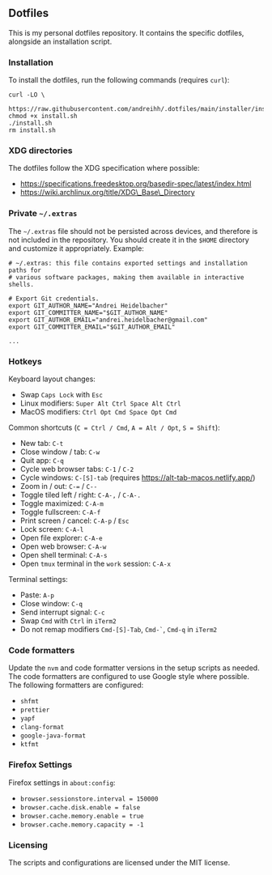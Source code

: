 ## Dotfiles

This is my personal dotfiles repository. It contains the specific dotfiles,
alongside an installation script.

### Installation

To install the dotfiles, run the following commands (requires `curl`):

```
curl -LO \
  https://raw.githubusercontent.com/andreihh/.dotfiles/main/installer/install.sh
chmod +x install.sh
./install.sh
rm install.sh
```

### XDG directories

The dotfiles follow the XDG specification where possible:
- https://specifications.freedesktop.org/basedir-spec/latest/index.html
- https://wiki.archlinux.org/title/XDG\_Base\_Directory

### Private `~/.extras`

The `~/.extras` file should not be persisted across devices, and therefore is
not included in the repository. You should create it in the `$HOME` directory
and customize it appropriately. Example:

```
# ~/.extras: this file contains exported settings and installation paths for
# various software packages, making them available in interactive shells.

# Export Git credentials.
export GIT_AUTHOR_NAME="Andrei Heidelbacher"
export GIT_COMMITTER_NAME="$GIT_AUTHOR_NAME"
export GIT_AUTHOR_EMAIL="andrei.heidelbacher@gmail.com"
export GIT_COMMITTER_EMAIL="$GIT_AUTHOR_EMAIL"

...
```

### Hotkeys

Keyboard layout changes:
- Swap `Caps Lock` with `Esc`
- Linux modifiers: `Super Alt Ctrl Space Alt Ctrl`
- MacOS modifiers: `Ctrl Opt Cmd Space Opt Cmd`

Common shortcuts (`C = Ctrl / Cmd`, `A = Alt / Opt`, `S = Shift`):
- New tab: `C-t`
- Close window / tab: `C-w`
- Quit app: `C-q`
- Cycle web browser tabs: `C-1` / `C-2`
- Cycle windows: `C-[S]-tab` (requires https://alt-tab-macos.netlify.app/)
- Zoom in / out: `C-=` / `C--`
- Toggle tiled left / right: `C-A-,` / `C-A-.`
- Toggle maximized: `C-A-m`
- Toggle fullscreen: `C-A-f`
- Print screen / cancel: `C-A-p` / `Esc`
- Lock screen: `C-A-l`
- Open file explorer: `C-A-e`
- Open web browser: `C-A-w`
- Open shell terminal: `C-A-s`
- Open `tmux` terminal in the `work` session: `C-A-x`

Terminal settings:
- Paste: `A-p`
- Close window: `C-q`
- Send interrupt signal: `C-c`
- Swap `Cmd` with `Ctrl` in `iTerm2`
- Do not remap modifiers `Cmd-[S]-Tab`, `` Cmd-` ``, `Cmd-q` in `iTerm2`

### Code formatters

Update the `nvm` and code formatter versions in the setup scripts as needed. The
code formatters are configured to use Google style where possible. The following
formatters are configured:
- `shfmt`
- `prettier`
- `yapf`
- `clang-format`
- `google-java-format`
- `ktfmt`

### Firefox Settings

Firefox settings in `about:config`:
- `browser.sessionstore.interval = 150000`
- `browser.cache.disk.enable = false`
- `browser.cache.memory.enable = true`
- `browser.cache.memory.capacity = -1`

### Licensing

The scripts and configurations are licensed under the MIT license.
